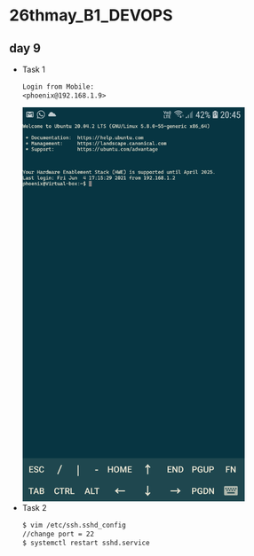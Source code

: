 # 26thmay_B1_DEVOPS
## day 9
- Task 1
  ```
  Login from Mobile:
  <phoenix@192.168.1.9>
  ```
  <img src='Mobile terminal.jpeg' width='400' heidht='800'>
- Task 2
  ```
  $ vim /etc/ssh.sshd_config
  //change port = 22
  $ systemctl restart sshd.service
  ```
  
